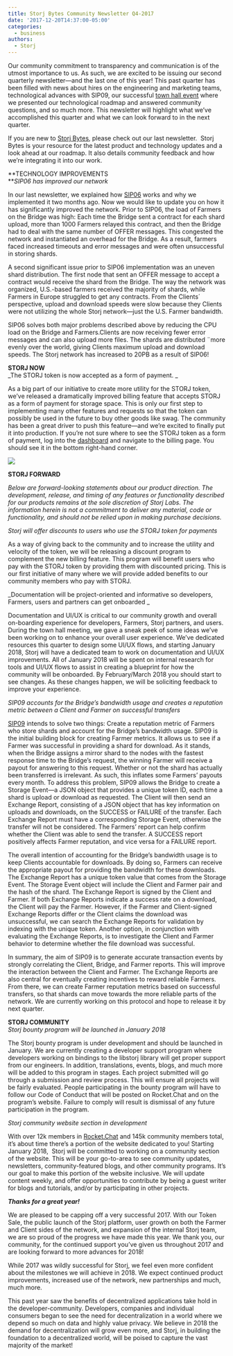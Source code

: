 ```yaml
---
title: Storj Bytes Community Newsletter Q4-2017
date: '2017-12-20T14:37:00-05:00'
categories:
  - business
authors:
  - Storj
---
```

Our community commitment to transparency and communication is of the utmost importance to us. As such, we are excited to be issuing our second quarterly newsletter—and the last one of this year! This past quarter has been filled with news about hires on the engineering and marketing teams, technological advances with SIP09, our successful [town hall event](https://www.youtube.com/watch?v=Tsa1ExBqTdc) where we presented our technological roadmap and answered community questions, and so much more. This newsletter will highlight what we’ve accomplished this quarter and what we can look forward to in the next quarter. 

<!--more--> 

If you are new to [Storj Bytes](https://storj.io/newsletter/2017/storj-q3.pdf), please check out our last newsletter.  Storj Bytes is your resource for the latest product and technology updates and a look ahead at our roadmap. It also details community feedback and how we’re integrating it into our work.  

**TECHNOLOGY IMPROVEMENTS  
**_SIP06 has improved our network_

In our last newsletter, we explained how [SIP06](https://github.com/Storj/sips/blob/master/sip-0006.md) works and why we implemented it two months ago. Now we would like to update you on how it has significantly improved the network. Prior to SIP06, the load of Farmers on the Bridge was high: Each time the Bridge sent a contract for each shard upload, more than 1000 Farmers relayed this contract, and then the Bridge had to deal with the same number of OFFER messages. This congested the network and instantiated an overhead for the Bridge. As a result, farmers faced increased timeouts and error messages and were often unsuccessful in storing shards.

A second significant issue prior to SIP06 implementation was an uneven shard distribution. The first node that sent an OFFER message to accept a contract would receive the shard from the Bridge. The way the network was organized, U.S.-based farmers received the majority of shards, while Farmers in Europe struggled to get any contracts. From the Clients´ perspective, upload and download speeds were slow because they Clients were not utilizing the whole Storj network—just the U.S. Farmer bandwidth.

SIP06 solves both major problems described above by reducing the CPU load on the Bridge and Farmers.Clients are now receiving fewer error messages and can also upload more files. The shards are distributed ¨more evenly over the world, giving Clients maximum upload and download speeds. The Storj network has increased to 20PB as a result of SIP06!

**STORJ NOW**  
_The STORJ token is now accepted as a form of payment. _

As a big part of our initiative to create more utility for the STORJ token, we’ve released a dramatically improved billing feature that accepts STORJ as a form of payment for storage space. This is only our first step to implementing many other features and requests so that the token can possibly be used in the future to buy other goods like swag. The community has been a great driver to push this feature—and we’re excited to finally put it into production. If you’re not sure where to see the STORJ token as a form of payment, log into the [dashboard](https://app.storj.io/login) and navigate to the billing page. You should see it in the bottom right-hand corner.

![](img/strjb.png)

**STORJ FORWARD**  

_Below are forward-looking statements about our product direction. The development, release, and timing of any features or functionality described for our products remains at the sole discretion of Storj Labs. The information herein is not a commitment to deliver any material, code or functionality, and should not be relied upon in making purchase decisions._

_Storj will offer discounts to users who use the STORJ token for payments_

As a way of giving back to the community and to increase the utility and velocity of the token, we will be releasing a discount program to complement the new billing feature. This program will benefit users who pay with the STORJ token by providing them with discounted pricing. This is our first initiative of many where we will provide added benefits to our community members who pay with STORJ.

_Documentation will be project-oriented and informative so developers, Farmers, users and partners can get onboarded _

Documentation and UI/UX is critical to our community growth and overall on-boarding experience for developers, Farmers, Storj partners, and users. During the town hall meeting, we gave a sneak peek of some ideas we’ve been working on to enhance your overall user experience. We’ve dedicated resources this quarter to design some UI/UX flows, and starting January 2018, Storj will have a dedicated team to work on documentation and UI/UX improvements. All of January 2018 will be spent on internal research for tools and UI/UX flows to assist in creating a blueprint for how the community will be onboarded. By February/March 2018 you should start to see changes. As these changes happen, we will be soliciting feedback to improve your experience.

_SIP09 accounts for the Bridge’s bandwidth usage and creates a reputation metric between a Client and Farmer on successful transfers_

[SIP09](https://github.com/Storj/sips/blob/master/sip-0009.md) intends to solve two things: Create a reputation metric of Farmers who store shards and account for the Bridge’s bandwidth usage. SIP09 is the initial building block for creating Farmer metrics. It allows us to see if a Farmer was successful in providing a shard for download. As it stands, when the Bridge assigns a mirror shard to the nodes with the fastest response time to the Bridge’s request, the winning Farmer will receive a payout for answering to this request. Whether or not the shard has actually been transferred is irrelevant. As such, this inflates some Farmers’ payouts every month. To address this problem, SIP09 allows the Bridge to create a Storage Event—a JSON object that provides a unique token ID, each time a shard is upload or download as requested. The Client will then send an Exchange Report, consisting of a JSON object that has key information on uploads and downloads, on the SUCCESS or FAILURE of the transfer. Each Exchange Report must have a corresponding Storage Event, otherwise the transfer will not be considered. The Farmers’ report can help confirm whether the Client was able to send the transfer. A SUCCESS report positively affects Farmer reputation, and vice versa for a FAILURE report.  

The overall intention of accounting for the Bridge’s bandwidth usage is to keep Clients accountable for downloads. By doing so, Farmers can receive the appropriate payout for providing the bandwidth for these downloads. The Exchange Report has a unique token value that comes from the Storage Event. The Storage Event object will include the Client and Farmer pair and the hash of the shard. The Exchange Report is signed by the Client and Farmer. If both Exchange Reports indicate a success rate on a download, the Client will pay the Farmer. However, if the Farmer and Client-signed Exchange Reports differ or the Client claims the download was unsuccessful, we can search the Exchange Reports for validation by indexing with the unique token. Another option, in conjunction with evaluating the Exchange Reports, is to investigate the Client and Farmer behavior to determine whether the file download was successful.

In summary, the aim of SIP09 is to generate accurate transaction events by strongly correlating the Client, Bridge, and Farmer reports. This will improve the interaction between the Client and Farmer. The Exchange Reports are also central for eventually creating incentives to reward reliable Farmers. From there, we can create Farmer reputation metrics based on successful transfers, so that shards can move towards the more reliable parts of the network. We are currently working on this protocol and hope to release it by next quarter.

**STORJ COMMUNITY**  
_Storj bounty program will be launched in January 2018_

The Storj bounty program is under development and should be launched in January. We are currently creating a developer support program where developers working on bindings to the libstorj library will get proper support from our engineers. In addition, translations, events, blogs, and much more will be added to this program in stages. Each project submitted will go through a submission and review process. This will ensure all projects will be fairly evaluated. People participating in the bounty program will have to follow our Code of Conduct that will be posted on Rocket.Chat and on the program’s website. Failure to comply will result is dismissal of any future participation in the program.  

_Storj community website section in development_

With over 12k members in [Rocket.Chat](https://community.storj.io/) and 145k community members total, it’s about time there’s a portion of the website dedicated to you! Starting January 2018,  Storj will be committed to working on a community section of the website. This will be your go-to-area to see community updates, newsletters, community-featured blogs, and other community programs. It’s our goal to make this portion of the website inclusive. We will update content weekly, and offer opportunities to contribute by being a guest writer for blogs and tutorials, and/or by participating in other projects.

_**Thanks for a great year!**_

We are pleased to be capping off a very successful 2017. With our Token Sale, the public launch of the Storj platform, user growth on both the Farmer and Client sides of the network, and expansion of the internal Storj team, we are so proud of the progress we have made this year. We thank you, our community, for the continued support you’ve given us throughout 2017 and are looking forward to more advances for 2018!

While 2017 was wildly successful for Storj, we feel even more confident about the milestones we will achieve in 2018. We expect continued product improvements, increased use of the network, new partnerships and much, much more.

This past year saw the benefits of decentralized applications take hold in the developer-community. Developers, companies and individual consumers began to see the need for decentralization in a world where we depend so much on data and highly value privacy. We believe in 2018 the demand for decentralization will grow even more, and Storj, in building the foundation to a decentralized world, will be poised to capture the vast majority of the market!
